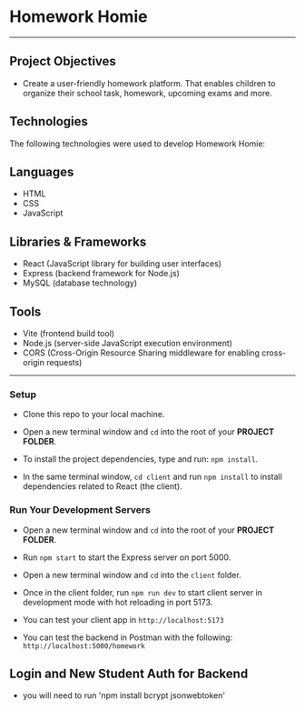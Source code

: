 # Homework Homie

***

## Project Objectives

- Create a user-friendly homework platform. That enables children to organize their school task, homework, upcoming exams and more.

## Technologies

The following technologies were used to develop Homework Homie:

## Languages

- HTML
- CSS
- JavaScript

## Libraries & Frameworks

- React (JavaScript library for building user interfaces)
- Express (backend framework for Node.js)
- MySQL (database technology)

## Tools

- Vite (frontend build tool)
- Node.js (server-side JavaScript execution environment)
- CORS (Cross-Origin Resource Sharing middleware for enabling cross-origin requests)

***

### Setup

- Clone this repo to your local machine.

- Open a new terminal window and `cd` into the root of your **PROJECT FOLDER**.

- To install the project dependencies, type and run: `npm install`.

- In the same terminal window, `cd client` and run `npm install` to install dependencies related to React (the client).

### Run Your Development Servers

- Open a new terminal window and `cd` into the root of your **PROJECT FOLDER**.

- Run `npm start` to start the Express server on port 5000.

- Open a new terminal window and `cd` into the `client` folder.

- Once in the client folder, run `npm run dev` to start client server in development mode with hot reloading in port 5173.

- You can test your client app in `http://localhost:5173`

- You can test the backend in Postman with the following: `http://localhost:5000/homework`

## Login and New Student Auth for Backend

- you will need to run 'npm install bcrypt jsonwebtoken'
